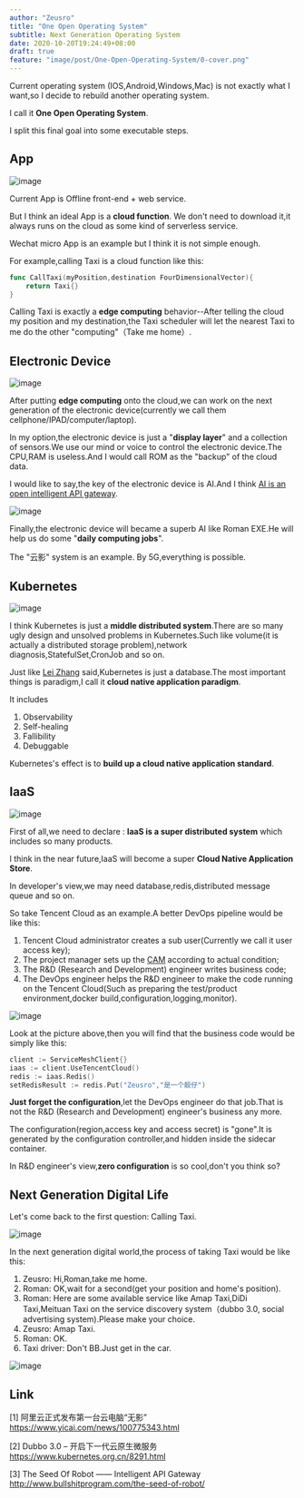 ```yaml
---
author: "Zeusro"
title: "One Open Operating System"
subtitle: Next Generation Operating System
date: 2020-10-20T19:24:49+08:00
draft: true
feature: "image/post/One-Open-Operating-System/0-cover.png"
---
```


Current operating system (IOS,Android,Windows,Mac) is not exactly what I want,so I decide to rebuild another operating system.

I call it **One Open Operating System**.

I split this final goal into some executable steps.

## App

![image](/image/post/One-Open-Operating-System/1-Call-Taxi.png)

Current App is Offline front-end + web service.

But I think an ideal App is a **cloud function**. We don't need to download it,it always runs on the cloud as some kind of serverless service.

Wechat micro App is an example but I think it is not simple enough.

For example,calling Taxi is a cloud function like this:

```go
func CallTaxi(myPosition,destination FourDimensionalVector){
    return Taxi{}
}

```

Calling Taxi is exactly a **edge computing** behavior--After telling the cloud my position and my destination,the Taxi scheduler will let the nearest Taxi to me do the  other "computing"（Take me home）.

## Electronic Device

![image](/image/post/One-Open-Operating-System/2-google-glass.png)

After putting **edge computing** onto the cloud,we can work on the next generation of the electronic device(currently we call them cellphone/IPAD/computer/laptop).

In my option,the electronic device is just a "**display layer**" and a collection of sensors.We use our mind or voice to control the electronic device.The CPU,RAM is useless.And I would call ROM as the "backup" of the cloud data.

I would like to say,the key of the electronic device is AI.And I think [AI is an open intelligent API gateway](http://www.bullshitprogram.com/the-seed-of-robot/).

![image](/image/post/One-Open-Operating-System/3-Roman.png)

Finally,the electronic device will became a superb AI like Roman EXE.He will help us do some "**daily computing jobs**".

The "云影" system is an example. By 5G,everything is possible.

## Kubernetes

![image](/image/post/One-Open-Operating-System/4-kubernetes.png)

I think Kubernetes is just a **middle distributed system**.There are so many ugly design and unsolved problems in Kubernetes.Such like volume(it is actually a distributed storage problem),network diagnosis,StatefulSet,CronJob and so on.

Just like [Lei Zhang](https://github.com/resouer) said,Kubernetes is just a database.The most important things is paradigm,I call it **cloud native application paradigm**.

It includes
1. Observability
1. Self-healing
1. Fallibility
1. Debuggable

Kubernetes's effect is to **build up a cloud native application standard**.

## IaaS

![image](/image/post/One-Open-Operating-System/5-IAAS.png)

First of all,we need to declare : **IaaS is a super distributed system** which includes so many products.

I think in the near future,IaaS will become a super **Cloud Native Application Store**.

In developer's view,we may need database,redis,distributed message queue and so on.

So take Tencent Cloud as an example.A better DevOps pipeline would be like this:

1. Tencent Cloud administrator creates a sub user(Currently we call it user access key);
2. The project manager sets up the [CAM](https://intl.cloud.tencent.com/document/product/598/17848) according to actual condition;
3. The R&D (Research and Development) engineer writes business code;
4. The DevOps engineer helps the R&D engineer to make the code running on the Tencent Cloud(Such as preparing the test/product environment,docker build,configuration,logging,monitor).

![image](/image/post/One-Open-Operating-System/6-sidecar-container-call-product.png)

Look at the picture above,then you will find that the business code would be simply like this:

```go
client := ServiceMeshClient{}
iaas := client.UseTencentCloud()
redis := iaas.Redis()
setRedisResult := redis.Put("Zeusro","是一个靓仔")
```

**Just forget the configuration**,let the DevOps engineer do that job.That is not the R&D (Research and Development) engineer's business any more.

The configuration(region,access key and access secret) is "gone".It is generated by the configuration controller,and hidden inside the sidecar container.

In R&D engineer's view,**zero configuration** is so cool,don't you think so?

## Next Generation Digital Life

Let's come back to the first question: Calling Taxi.

![image](/image/post/One-Open-Operating-System/7-Next-Generation-Digital-Life.png)

In the next generation digital world,the process of taking Taxi would be like this:

1. Zeusro: Hi,Roman,take me home.
1. Roman: OK,wait for a second(get your position and home's position).
1. Roman: Here are some available service like Amap Taxi,DiDi Taxi,Meituan Taxi on the service discovery system（dubbo 3.0, social advertising system).Please make your choice.
5. Zeusro: Amap Taxi.
6. Roman: OK.
7. Taxi driver: Don't BB.Just get in the car.

![image](/image/post/One-Open-Operating-System/8-cat.png)

## Link

[1]
阿里云正式发布第一台云电脑“无影”
https://www.yicai.com/news/100775343.html

[2]
Dubbo 3.0 – 开启下一代云原生微服务
https://www.kubernetes.org.cn/8291.html

[3]
The Seed Of Robot —— Intelligent API Gateway
http://www.bullshitprogram.com/the-seed-of-robot/

